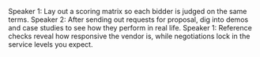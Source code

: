 Speaker 1: Lay out a scoring matrix so each bidder is judged on the same terms.
Speaker 2: After sending out requests for proposal, dig into demos and case studies to see how they perform in real life.
Speaker 1: Reference checks reveal how responsive the vendor is, while negotiations lock in the service levels you expect.
